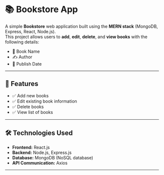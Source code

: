 # 📚 Bookstore App

A simple **Bookstore** web application built using the **MERN stack** (MongoDB, Express, React, Node.js).  
This project allows users to **add**, **edit**, **delete**, and **view books** with the following details:
- 📖 Book Name
- ✍️ Author
- 📅 Publish Date

---

## 🚀 Features

- ✅ Add new books
- ✅ Edit existing book information
- ✅ Delete books
- ✅ View list of books

---

## 🛠️ Technologies Used

- **Frontend:** React.js  
- **Backend:** Node.js, Express.js  
- **Database:** MongoDB (NoSQL database)  
- **API Communication:** Axios

---


